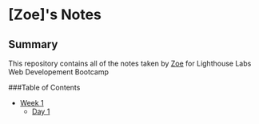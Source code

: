 # [Zoe]'s Notes

## Summary

This repository contains all of the notes taken by [Zoe](https://github.com/Archaicghost) for Lighthouse Labs Web Developement Bootcamp

###Table of Contents
* [Week 1](/Week_1)
  * [Day 1](/Week_1/Day_1)
